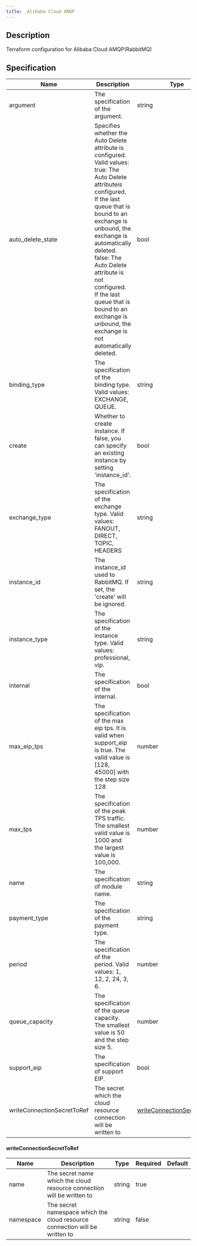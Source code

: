 ```yaml
---
title:  Alibaba Cloud AMQP
---
```


## Description

Terraform configuration for Alibaba Cloud AMQP(RabbitMQ)

## Specification


 Name | Description | Type | Required | Default 
 ------------ | ------------- | ------------- | ------------- | ------------- 
 argument | The specification of the argument. | string | false |  
 auto_delete_state | Specifies whether the Auto Delete attribute is configured. Valid values: true: The Auto Delete attributeis configured. If the last queue that is bound to an exchange is unbound, the exchange is automatically deleted. false: The Auto Delete attribute is not configured. If the last queue that is bound to an exchange is unbound, the exchange is not automatically deleted. | bool | false |  
 binding_type | The specification of the binding type. Valid values: EXCHANGE, QUEUE. | string | false |  
 create | Whether to create instance. If false, you can specify an existing instance by setting 'instance_id'. | bool | false |  
 exchange_type | The specification of the exchange type. Valid values: FANOUT, DIRECT, TOPIC, HEADERS | string | false |  
 instance_id | The instance_id used to RabbitMQ. If set, the 'create' will be ignored. | string | false |  
 instance_type | The specification of the instance type. Valid values: professional, vip. | string | false |  
 internal | The specification of the internal. | bool | false |  
 max_eip_tps | The specification of the max eip tps. It is valid when support_eip is true. The valid value is [128, 45000] with the step size 128 | number | false |  
 max_tps | The specification of the peak TPS traffic. The smallest valid value is 1000 and the largest value is 100,000. | number | false |  
 name | The specification of module name. | string | false |  
 payment_type | The specification of the payment type. | string | false |  
 period | The specification of the period. Valid values: 1, 12, 2, 24, 3, 6. | number | false |  
 queue_capacity | The specification of the queue capacity. The smallest value is 50 and the step size 5. | number | false |  
 support_eip | The specification of support EIP. | bool | false |  
 writeConnectionSecretToRef | The secret which the cloud resource connection will be written to | [writeConnectionSecretToRef](#writeConnectionSecretToRef) | false |  


#### writeConnectionSecretToRef

 Name | Description | Type | Required | Default 
 ------------ | ------------- | ------------- | ------------- | ------------- 
 name | The secret name which the cloud resource connection will be written to | string | true |  
 namespace | The secret namespace which the cloud resource connection will be written to | string | false |  
